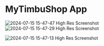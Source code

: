 # MyTimbuShop App
![2024-07-15 15-47-47 High Res Screenshot](https://github.com/user-attachments/assets/3d863052-1147-4a8f-aeb1-c52067c3c4a4)
![2024-07-15 15-47-29 High Res Screenshot](https://github.com/user-attachments/assets/4507c1fd-b094-4280-800b-6290bbe2abe7)

![2024-07-15 15-47-13 High Res Screenshot](https://github.com/user-attachments/assets/03c9d2c5-fa5d-4ba1-9c20-258469f9507d)

